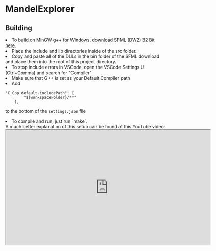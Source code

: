 # MandelExplorer

<h2> Building</h2>
<li> To build on MinGW g++ for Windows, download SFML (DW2) 32 Bit <a href="https://www.sfml-dev.org/files/SFML-2.5.1-windows-gcc-7.3.0-mingw-32-bit.zip">here</a>. <br><li> Place the include and lib directories inside of the src folder. <br>
<li>Copy and paste all of the DLLs in the bin folder of the SFML download and place them into the root of this project directory. <br>
<li>To stop include errors in VSCode, open the VSCode Settings UI (Ctrl+Comma) and search for "Compiler"
<li>Make sure that G++ is set as your Default Compiler path
<li>Add </li>
        
    "C_Cpp.default.includePath": [
            "${workspaceFolder}/**"
        ],

to the bottom of the `settings.json` file
<li>To compile and run, just run `make`.</li>
A much better explanation of this setup can be found at this YouTube video: 
<br>
<iframe width="640"  height="360"  
src="https://www.youtube.com/embed/Ljhpsdz8Ouo">  
</iframe>
